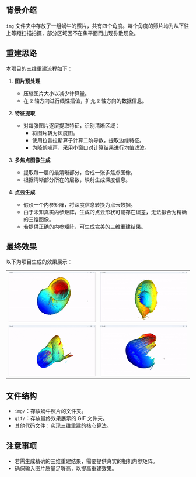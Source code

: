 ## 背景介绍

`img` 文件夹中存放了一组蜗牛的照片，共有四个角度。每个角度的照片均为从下往上等距扫描拍摄，部分区域因不在焦平面而出现弥散现象。

## 重建思路

本项目的三维重建流程如下：

1. **图片预处理**  
   - 压缩图片大小以减少计算量。
   - 在 z 轴方向进行线性插值，扩充 z 轴方向的数据信息。

2. **特征提取**  
   - 对每张图片逐层提取特征，识别清晰区域：
     - 将图片转为灰度图。
     - 使用拉普拉斯算子计算二阶导数，提取边缘特征。
     - 为降低噪声，采用小窗口对计算结果进行均值滤波。

3. **多焦点图像生成**  
   - 提取每一层的最清晰部分，合成一张多焦点图像。
   - 根据清晰部分所在的层数，映射生成深度信息。

4. **点云生成**  
   - 假设一个内参矩阵，将深度信息转换为点云数据。
   - 由于未知真实内参矩阵，生成的点云形状可能存在误差，无法拟合为精确的三维图像。
   - 若提供正确的内参矩阵，可生成完美的三维重建结果。

## 最终效果

以下为项目生成的效果展示：

<table>
    <tr>
        <td><img src="./gif/gif1.gif" alt="效果图1" width="300"></td>
        <td><img src="./gif/gif2.gif" alt="效果图2" width="300"></td>
    </tr>
    <tr>
        <td><img src="./gif/gif3.gif" alt="效果图3" width="300"></td>
        <td><img src="./gif/gif4.gif" alt="效果图4" width="300"></td>
    </tr>
</table>

## 文件结构

- `img/`：存放蜗牛照片的文件夹。
- `gif/`：存放最终效果展示的 GIF 文件夹。
- 其他代码文件：实现三维重建的核心算法。


## 注意事项

- 若需生成精确的三维重建结果，需要提供真实的相机内参矩阵。
- 确保输入图片质量足够高，以提高重建效果。
